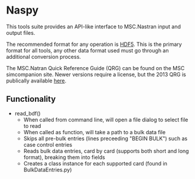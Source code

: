 # Naspy

This tools suite provides an API-like interface to MSC.Nastran input and output files.

The recommended format for any operation is [HDF5](https://portal.hdfgroup.org/display/HDF5/HDF5). This is the primary 
format for all tools, any other data format used must go through an additional conversion process.

The MSC.Natran Quick Reference Guide (QRG) can be found on the MSC simcompanion site. Newer versions require a license,
but the 2013 QRG is publically available [here](https://simcompanion.mscsoftware.com/infocenter/index?page=content&id=DOC10351&actp=RSS).

## Functionality

- read_bdf()
  - When called from command line, will open a file dialog to select file to read
  - When called as function, will take a path to a bulk data file
  - Skips all pre-bulk entries (lines preceeding "BEGIN BULK") such as case control entries
  - Reads bulk data entries, card by card (supports both short and long format), breaking them into fields
  - Creates a class instance for each supported card (found in BulkDataEntries.py)
